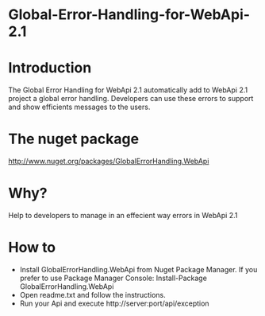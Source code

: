 Global-Error-Handling-for-WebApi-2.1
====================================

Introduction
====================================

The Global Error Handling for WebApi 2.1 automatically add to WebApi 2.1 project a global error handling. Developers can use these errors to support and show efficients messages to the users.

The nuget package
====================================

http://www.nuget.org/packages/GlobalErrorHandling.WebApi

Why?
====================================

Help to developers to manage in an effecient way errors in WebApi 2.1

How to
====================================

* Install GlobalErrorHandling.WebApi from Nuget Package Manager. If you prefer to use Package Manager Console:
Install-Package GlobalErrorHandling.WebApi
* Open readme.txt and follow the instructions.
* Run your Api and execute http://server:port/api/exception
